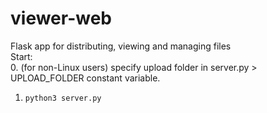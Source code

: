 # viewer-web
Flask app for distributing, viewing and managing files<br>
Start:<br>
0. (for non-Linux users) specify upload folder in server.py > UPLOAD_FOLDER constant variable.
1. `python3 server.py`
